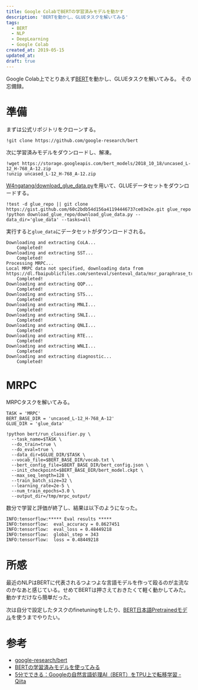 ```yaml
---
title: Google ColabでBERTの学習済みモデルを動かす
description: 'BERTを動かし、GLUEタスクを解いてみる'
tags:
  - BERT
  - NLP
  - DeepLearning
  - Google Colab
created_at: 2019-05-15
updated_at: 
draft: true
---
```


Google Colab上でとりあえず[BERT](https://github.com/google-research/bert)を動かし、GLUEタスクを解いてみる。
その忘備録。

# 準備
まずは公式リポジトリをクローンする。

```shell
!git clone https://github.com/google-research/bert
```

次に学習済みモデルをダウンロードし、解凍。

```shell
!wget https://storage.googleapis.com/bert_models/2018_10_18/uncased_L-12_H-768_A-12.zip
!unzip uncased_L-12_H-768_A-12.zip
```

[W4ngatang/download_glue_data.py](https://gist.github.com/W4ngatang/60c2bdb54d156a41194446737ce03e2e)を用いて、GLUEデータセットをダウンロードする。

```shell
!test -d glue_repo || git clone https://gist.github.com/60c2bdb54d156a41194446737ce03e2e.git glue_repo
!python download_glue_repo/download_glue_data.py --data_dir='glue_data' --tasks=all
```

実行すると`glue_data`にデータセットがダウンロードされる。

```shell
Downloading and extracting CoLA...
	Completed!
Downloading and extracting SST...
	Completed!
Processing MRPC...
Local MRPC data not specified, downloading data from https://dl.fbaipublicfiles.com/senteval/senteval_data/msr_paraphrase_train.txt
	Completed!
Downloading and extracting QQP...
	Completed!
Downloading and extracting STS...
	Completed!
Downloading and extracting MNLI...
	Completed!
Downloading and extracting SNLI...
	Completed!
Downloading and extracting QNLI...
	Completed!
Downloading and extracting RTE...
	Completed!
Downloading and extracting WNLI...
	Completed!
Downloading and extracting diagnostic...
	Completed!
```

# MRPC
MRPCタスクを解いてみる。

```shell
TASK = 'MRPC'
BERT_BASE_DIR = 'uncased_L-12_H-768_A-12'
GLUE_DIR = 'glue_data'

!python bert/run_classifier.py \
  --task_name=$TASK \
  --do_train=true \
  --do_eval=true \
  --data_dir=$GLUE_DIR/$TASK \
  --vocab_file=$BERT_BASE_DIR/vocab.txt \
  --bert_config_file=$BERT_BASE_DIR/bert_config.json \
  --init_checkpoint=$BERT_BASE_DIR/bert_model.ckpt \
  --max_seq_length=128 \
  --train_batch_size=32 \
  --learning_rate=2e-5 \
  --num_train_epochs=3.0 \
  --output_dir=/tmp/mrpc_output/
```

数分で学習と評価が終了し、結果は以下のようになった。

```shell
INFO:tensorflow:***** Eval results *****
INFO:tensorflow:  eval_accuracy = 0.8627451
INFO:tensorflow:  eval_loss = 0.48449218
INFO:tensorflow:  global_step = 343
INFO:tensorflow:  loss = 0.48449218
```

# 所感
最近のNLPはBERTに代表されるつよつよな言語モデルを作って殴るのが主流なのかなあと感じている。せめてBERTは押さえておきたくて軽く動かしてみた。
動かすだけなら簡単だった。

次は自分で設定したタスクのfinetuningをしたり、[BERT日本語Pretrainedモデル](http://nlp.ist.i.kyoto-u.ac.jp/index.php?BERT%E6%97%A5%E6%9C%AC%E8%AA%9EPretrained%E3%83%A2%E3%83%87%E3%83%AB)を使うまでやりたい。


# 参考
- [google-research/bert
](https://github.com/google-research/bert)
- [BERTの学習済みモデルを使ってみる](https://techblog.nhn-techorus.com/archives/12978)
- [5分でできる：Googleの自然言語処理AI（BERT）をTPU上で転移学習 - Qiita](https://qiita.com/uedake722/items/fb9877fc45224353b44b)